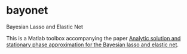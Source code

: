 # bayonet
Bayesian Lasso and Elastic Net

This is a Matlab toolbox accompanying the paper <a href="https://arxiv.org/abs/1709.08535">Analytic solution and stationary phase approximation for the Bayesian lasso and elastic net</a>.
